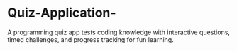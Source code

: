 # Quiz-Application-
A programming quiz app tests coding knowledge with interactive questions, timed challenges, and progress tracking for fun learning.
